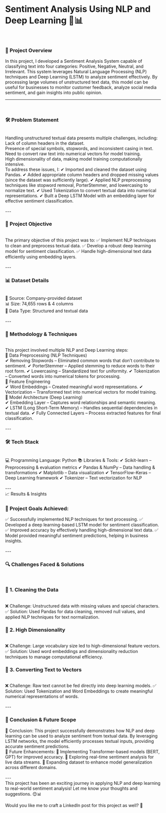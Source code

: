 
<h1>Sentiment Analysis Using NLP and Deep Learning 🧠📊</h1>
<br>
<h3>📌 Project Overview</h3>

In this project, I developed a Sentiment Analysis System capable of classifying text into four categories: Positive, Negative, Neutral, and Irrelevant. This system leverages Natural Language Processing (NLP) techniques and Deep Learning (LSTM) to analyze sentiment effectively. By processing large volumes of unstructured text data, this model can be useful for businesses to monitor customer feedback, analyze social media sentiment, and gain insights into public opinion.
<br>

---
<br>
<h3>🛠 Problem Statement</h3>
<br>
Handling unstructured textual data presents multiple challenges, including:
<br>
Lack of column headers in the dataset.
<br>
Presence of special symbols, stopwords, and inconsistent casing in text.
<br>
Need to convert raw text into numerical vectors for model training.
<br>
High dimensionality of data, making model training computationally intensive.
<br>
To address these issues, I:
✔ Imported and cleaned the dataset using Pandas.
✔ Added appropriate column headers and dropped missing values (since the dataset was sufficiently large).
✔ Applied NLP preprocessing techniques like stopword removal, PorterStemmer, and lowercasing to normalize text.
✔ Used Tokenization to convert textual data into numerical representations.
✔ Built a Deep LSTM Model with an embedding layer for effective sentiment classification.
<br>
<br>
---
<br>
<h3>🎯 Project Objective</h3>
<br>
The primary objective of this project was to:
✅ Implement NLP techniques to clean and preprocess textual data.
✅ Develop a robust deep learning model for sentiment classification.
✅ Handle high-dimensional text data efficiently using embedding layers.
<br>
<br>
---
<br>
<h3>📊 Dataset Details</h3>
<br>
📁 Source: Company-provided dataset<br>
📊 Size: 74,655 rows & 4 columns<br>
📌 Data Type: Structured and textual data
<br>
<br>
---

<h3>📌 Methodology & Techniques</h3>
<br>
This project involved multiple NLP and Deep Learning steps:
<br>
🔹 Data Preprocessing (NLP Techniques)
<br>
✔ Removing Stopwords – Eliminated common words that don’t contribute to sentiment.
✔ PorterStemmer – Applied stemming to reduce words to their root form.
✔ Lowercasing – Standardized text for uniformity.
✔ Tokenization – Converted words into numerical tokens for processing.
<br>
🔹 Feature Engineering
<br>
✔ Word Embeddings – Created meaningful word representations.
✔ Vectorization – Transformed text into numerical vectors for model training.
<br>
🔹 Model Architecture (Deep Learning)
<br>
✔ Embedding Layer – Captures word relationships and semantic meaning.
✔ LSTM (Long Short-Term Memory) – Handles sequential dependencies in textual data.
✔ Fully Connected Layers – Process extracted features for final classification.
<br>
<br>
---
<br>
<h3>🛠 Tech Stack</h3>
<br>
💻 Programming Language: Python
📚 Libraries & Tools:
✔ Scikit-learn – Preprocessing & evaluation metrics
✔ Pandas & NumPy – Data handling & transformations
✔ Matplotlib – Data visualization
✔ TensorFlow-Keras – Deep Learning framework
✔ Tokenizer – Text vectorization for NLP
<br>
<br>
---
<br>
📈 Results & Insights
<br>
<h3>🚀 Project Goals Achieved:</h3>
✅ Successfully implemented NLP techniques for text processing.
✅ Developed a deep learning-based LSTM model for sentiment classification.
✅ Improved accuracy by effectively handling high-dimensional text data.
✅ Model provided meaningful sentiment predictions, helping in business insights.
<br>
<br>
---
<br>
<h3>🔍 Challenges Faced & Solutions</h3>
<br>
<h3>📌 1. Cleaning the Data</h3>
<br>
❌ Challenge: Unstructured data with missing values and special characters.
✅ Solution: Used Pandas for data cleaning, removed null values, and applied NLP techniques for text normalization.
<br>
<h3>📌 2. High Dimensionality</h3>
<br>
❌ Challenge: Large vocabulary size led to high-dimensional feature vectors.
✅ Solution: Used word embeddings and dimensionality reduction techniques to manage computational efficiency.
<br>
<h3>📌 3. Converting Text to Vectors</h3>
<br>
❌ Challenge: Raw text cannot be fed directly into deep learning models.
✅ Solution: Used Tokenization and Word Embeddings to create meaningful numerical representations of words.
<br>
<br>
---
<br>
<h3>🔮 Conclusion & Future Scope</h3>
📌 Conclusion:
This project successfully demonstrates how NLP and deep learning can be used to analyze sentiment from textual data. By leveraging LSTM networks, the model efficiently processes textual inputs, providing accurate sentiment predictions.
<br>
🚀 Future Enhancements:
🔹 Implementing Transformer-based models (BERT, GPT) for improved accuracy.
🔹 Exploring real-time sentiment analysis for live data streams.
🔹 Expanding dataset to enhance model generalization across different domains.
<br>
<br>
---
<br>
This project has been an exciting journey in applying NLP and deep learning to real-world sentiment analysis! Let me know your thoughts and suggestions. 😊📊

Would you like me to craft a LinkedIn post for this project as well? 🚀

